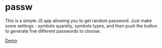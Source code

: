 # passw

This is a simple JS app allowing you to get random password.
Just make some settings - symbols quantity, symbols types, and then push the button to generate
five different passwords to choose.

[Demo](https://andyalu.github.io/passw/)
